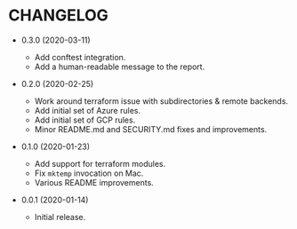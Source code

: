 # CHANGELOG

 -  0.3.0 (2020-03-11)
     *  Add conftest integration.
     *  Add a human-readable message to the report.

 -  0.2.0 (2020-02-25)
     *  Work around terraform issue with subdirectories & remote backends.
     *  Add initial set of Azure rules.
     *  Add initial set of GCP rules.
     *  Minor README.md and SECURITY.md fixes and improvements.

 -  0.1.0 (2020-01-23)
     *  Add support for terraform modules.
     *  Fix `mktemp` invocation on Mac.
     *  Various README improvements.

 -  0.0.1 (2020-01-14)
     *  Initial release.
